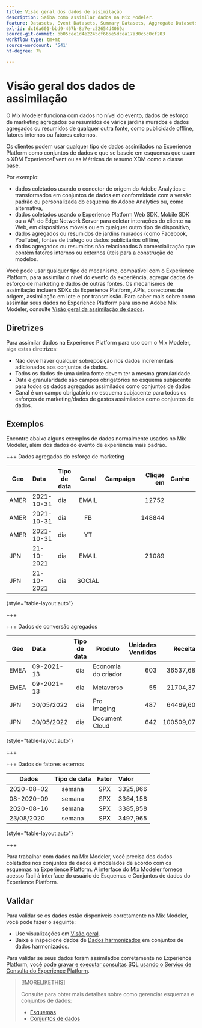 ```yaml
---
title: Visão geral dos dados de assimilação
description: Saiba como assimilar dados na Mix Modeler.
feature: Datasets, Event Datasets, Summary Datasets, Aggregate Datasets
exl-id: dc16a601-bbd9-467b-8a7e-c32654d4069a
source-git-commit: bb05cee1d4e2245cf665e5dcea17a30c5c0cf203
workflow-type: tm+mt
source-wordcount: '541'
ht-degree: 7%

---
```


# Visão geral dos dados de assimilação

O Mix Modeler funciona com dados no nível do evento, dados de esforço de marketing agregados ou resumidos de vários jardins murados e dados agregados ou resumidos de qualquer outra fonte, como publicidade offline, fatores internos ou fatores externos.

Os clientes podem usar qualquer tipo de dados assimilados na Experience Platform como conjuntos de dados e que se baseie em esquemas que usam o XDM ExperienceEvent ou as Métricas de resumo XDM como a classe base.

Por exemplo:

* dados coletados usando o conector de origem do Adobe Analytics e transformados em conjuntos de dados em conformidade com a versão padrão ou personalizada do esquema do Adobe Analytics ou, como alternativa,
* dados coletados usando o Experience Platform Web SDK, Mobile SDK ou a API do Edge Network Server para coletar interações do cliente na Web, em dispositivos móveis ou em qualquer outro tipo de dispositivo,
* dados agregados ou resumidos de jardins murados (como Facebook, YouTube), fontes de tráfego ou dados publicitários offline,
* dados agregados ou resumidos não relacionados à comercialização que contêm fatores internos ou externos úteis para a construção de modelos.

Você pode usar qualquer tipo de mecanismo, compatível com o Experience Platform, para assimilar o nível do evento da experiência, agregar dados de esforço de marketing e dados de outras fontes. Os mecanismos de assimilação incluem SDKs da Experience Platform, APIs, conectores de origem, assimilação em lote e por transmissão. Para saber mais sobre como assimilar seus dados no Experience Platform para uso no Adobe Mix Modeler, consulte [Visão geral da assimilação de dados](https://experienceleague.adobe.com/pt-br/docs/experience-platform/ingestion/home).

## Diretrizes

Para assimilar dados na Experience Platform para uso com o Mix Modeler, siga estas diretrizes:

* Não deve haver qualquer sobreposição nos dados incrementais adicionados aos conjuntos de dados.
* Todos os dados de uma única fonte devem ter a mesma granularidade.
* Data e granularidade são campos obrigatórios no esquema subjacente para todos os dados agregados assimilados como conjuntos de dados
* Canal é um campo obrigatório no esquema subjacente para todos os esforços de marketing/dados de gastos assimilados como conjuntos de dados.


## Exemplos

Encontre abaixo alguns exemplos de dados normalmente usados no Mix Modeler, além dos dados do evento de experiência mais padrão.

+++ Dados agregados do esforço de marketing

| Geo | Data | Tipo de data | Canal | Campaign | Clique em | Ganho | Engajamento | impressão | Abrir | Próprio | Enviado | Gastos |
|---|:--|---|:---:|---|--:|---|--:|---|---|---|--:|--:|
| AMER | 2021-10-31 | dia | EMAIL | | 12752 | | | | | | 1132945 | |
| AMER | 2021-10-31 | dia | FB | | 148844 | | | | | | | 42111 |
| AMER | 2021-10-31 | dia | YT | | | | 2314452 | | | | | 10540 |
| JPN | 21-10-2021 | dia | EMAIL | | 21089 | | | | | | 3283626 | |
| JPN | 21-10-2021 | dia | SOCIAL | | | | 621 | | | | | 74512 |

{style="table-layout:auto"}

+++

+++ Dados de conversão agregados

| Geo | Data | Tipo de data | Produto | Unidades Vendidas | Receita |
|---|:---|:---:|---|--:|--:|
| EMEA | 09-2021-13 | dia | Economia do criador | 603 | 36537,68 |
| EMEA | 09-2021-13 | dia | Metaverso | 55 | 21704,37 |
| JPN | 30/05/2022 | dia | Pro Imaging | 487 | 64469,60 |
| JPN | 30/05/2022 | dia | Document Cloud | 642 | 100509,07 |

{style="table-layout:auto"}

+++

+++ Dados de fatores externos

| Dados | Tipo de data | Fator | Valor |
|---|:---:|:---:|:---|
| 2020-08-02 | semana | SPX | 3325,866 |
| 08-2020-09 | semana | SPX | 3364,158 |
| 2020-08-16 | semana | SPX | 3385,858 |
| 23/08/2020 | semana | SPX | 3497,965 |

{style="table-layout:auto"}

+++

Para trabalhar com dados na Mix Modeler, você precisa dos dados coletados nos conjuntos de dados e modelados de acordo com os esquemas na Experience Platform. A interface do Mix Modeler fornece acesso fácil à interface do usuário de Esquemas e Conjuntos de dados do Experience Platform.


## Validar

Para validar se os dados estão disponíveis corretamente no Mix Modeler, você pode fazer o seguinte:

* Use visualizações em [Visão geral](/help/overview.md).
* Baixe e inspecione dados de [Dados harmonizados](/help/harmonize-data/overview.md) em conjuntos de dados harmonizados.

Para validar se seus dados foram assimilados corretamente no Experience Platform, você pode [gravar e executar consultas SQL usando o Serviço de Consulta do Experience Platform](https://experienceleague.adobe.com/pt-br/docs/experience-platform/query/home).


>[!MORELIKETHIS]
>
>Consulte para obter mais detalhes sobre como gerenciar esquemas e conjuntos de dados:
>
>* [Esquemas](schemas.md)
>* [Conjuntos de dados](datasets.md)
